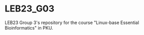 # LEB23_G03

LEB23 Group 3's repository for the course "Linux-base Essential Bioinformatics" in PKU.